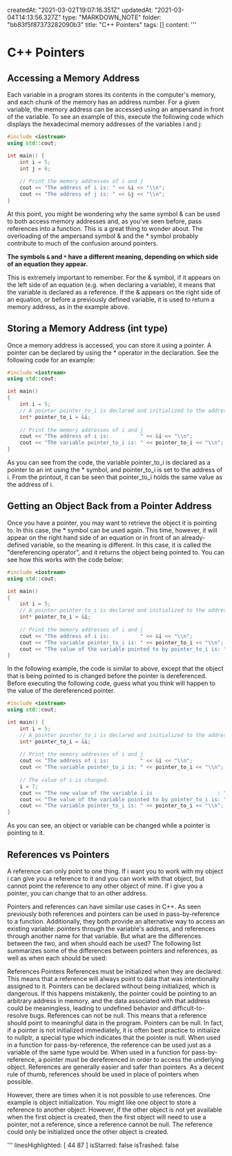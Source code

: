 createdAt: "2021-03-02T19:07:16.351Z"
updatedAt: "2021-03-04T14:13:56.327Z"
type: "MARKDOWN_NOTE"
folder: "bb83f5f87373282090b3"
title: "C++ Pointers"
tags: []
content: '''
  # C++ Pointers
  
  ## Accessing a Memory Address
  Each variable in a program stores its contents in the computer's memory, and each chunk of the memory has an address number. For a given variable, the memory address can be accessed using an ampersand in front of the variable. To see an example of this, execute the following code which displays the hexadecimal memory addresses of the variables i and j:
  ```c++
  #include <iostream>
  using std::cout;
  
  int main() {
      int i = 5;
      int j = 6;
      
      // Print the memory addresses of i and j
      cout << "The address of i is: " << &i << "\\n";
      cout << "The address of j is: " << &j << "\\n";
  }
  ```
  
  At this point, you might be wondering why the same symbol & can be used to both access memory addresses and, as you've seen before, pass references into a function. This is a great thing to wonder about. The overloading of the ampersand symbol & and the * symbol probably contribute to much of the confusion around pointers.
  
  **The symbols `&` and `*` have a different meaning, depending on which side of an equation they appear.**
  
  This is extremely important to remember. For the & symbol, if it appears on the left side of an equation (e.g. when declaring a variable), it means that the variable is declared as a reference. If the & appears on the right side of an equation, or before a previously defined variable, it is used to return a memory address, as in the example above.
  
  ## Storing a Memory Address (int type)
  Once a memory address is accessed, you can store it using a pointer. A pointer can be declared by using the * operator in the declaration. See the following code for an example:
  ```c++
  #include <iostream>
  using std::cout;
  
  int main() 
  {
      int i = 5;
      // A pointer pointer_to_i is declared and initialized to the address of i.
      int* pointer_to_i = &i;
      
      // Print the memory addresses of i and j
      cout << "The address of i is:          " << &i << "\\n";
      cout << "The variable pointer_to_i is: " << pointer_to_i << "\\n";
  }
  ```
  
  As you can see from the code, the variable pointer_to_i is declared as a pointer to an int using the * symbol, and pointer_to_i is set to the address of i. From the printout, it can be seen that pointer_to_i holds the same value as the address of i.
  
  ## Getting an Object Back from a Pointer Address
  Once you have a pointer, you may want to retrieve the object it is pointing to. In this case, the * symbol can be used again. This time, however, it will appear on the right hand side of an equation or in front of an already-defined variable, so the meaning is different. In this case, it is called the "dereferencing operator", and it returns the object being pointed to. You can see how this works with the code below:
  ```c++
  #include <iostream>
  using std::cout;
  
  int main() 
  {
      int i = 5;
      // A pointer pointer_to_i is declared and initialized to the address of i.
      int* pointer_to_i = &i;
      
      // Print the memory addresses of i and j
      cout << "The address of i is:          " << &i << "\\n";
      cout << "The variable pointer_to_i is: " << pointer_to_i << "\\n";
      cout << "The value of the variable pointed to by pointer_to_i is: " << *pointer_to_i << "\\n";
  }
  ```
  
  In the following example, the code is similar to above, except that the object that is being pointed to is changed before the pointer is dereferenced. Before executing the following code, guess what you think will happen to the value of the dereferenced pointer.
  
  ```c++
  #include <iostream>
  using std::cout;
  
  int main() {
      int i = 5;
      // A pointer pointer_to_i is declared and initialized to the address of i.
      int* pointer_to_i = &i;
      
      // Print the memory addresses of i and j
      cout << "The address of i is:          " << &i << "\\n";
      cout << "The variable pointer_to_i is: " << pointer_to_i << "\\n";
      
      // The value of i is changed.
      i = 7;
      cout << "The new value of the variable i is                     : " << i << "\\n";
      cout << "The value of the variable pointed to by pointer_to_i is: " << *pointer_to_i << "\\n";
      cout << "The variable pointer_to_i is: " << pointer_to_i << "\\n";
  }
  ```
  As you can see, an object or variable can be changed while a pointer is pointing to it.
  
  ## References vs Pointers
  
  A reference can only point to one thing. If i want you to work with my object i can give you a reference to it and you can work with that object, but cannot point the reference to any other object of mine. If i give you a pointer, you can change that to an other address.
  
  Pointers and references can have similar use cases in C++. As seen previously both references and pointers can be used in pass-by-reference to a function. Additionally, they both provide an alternative way to access an existing variable: pointers through the variable's address, and references through another name for that variable. But what are the differences between the two, and when should each be used? The following list summarizes some of the differences between pointers and references, as well as when each should be used:
  
  References	Pointers
  References must be initialized when they are declared. This means that a reference will always point to data that was intentionally assigned to it.	Pointers can be declared without being initialized, which is dangerous. If this happens mistakenly, the pointer could be pointing to an arbitrary address in memory, and the data associated with that address could be meaningless, leading to undefined behavior and difficult-to-resolve bugs.
  References can not be null. This means that a reference should point to meaningful data in the program.	Pointers can be null. In fact, if a pointer is not initialized immediately, it is often best practice to initialize to nullptr, a special type which indicates that the pointer is null.
  When used in a function for pass-by-reference, the reference can be used just as a variable of the same type would be.	When used in a function for pass-by-reference, a pointer must be dereferenced in order to access the underlying object.
  References are generally easier and safer than pointers. As a decent rule of thumb, references should be used in place of pointers when possible.
  
  However, there are times when it is not possible to use references. One example is object initialization. You might like one object to store a reference to another object. However, if the other object is not yet available when the first object is created, then the first object will need to use a pointer, not a reference, since a reference cannot be null. The reference could only be initialized once the other object is created.
  
'''
linesHighlighted: [
  44
  87
]
isStarred: false
isTrashed: false
